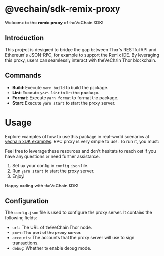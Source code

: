 # @vechain/sdk-remix-proxy

Welcome to the **remix proxy** of theVeChain SDK!

## Introduction
This project is designed to bridge the gap between Thor's RESTful API and Ethereum's JSON-RPC, for example to support the Remix IDE. By leveraging this proxy, users can seamlessly interact with theVeChain Thor blockchain.

## Commands

- **Build**: Execute `yarn build` to build the package.
- **Lint**: Execute `yarn lint` to lint the package.
- **Format**: Execute `yarn format` to format the package.
- **Start**: Execute `yarn start` to start the proxy server.

# Usage

Explore examples of how to use this package in real-world scenarios at [vechain SDK examples](https://github.com/vechain/vechain-sdk/tree/main/docs/examples).
RPC proxy is very simple to use. To run it, you must:

Feel free to leverage these resources and don't hesitate to reach out if you have any questions or need further assistance.
1. Set up your config in `config.json` file.
2. Run `yarn start` to start the proxy server.
3. Enjoy!

Happy coding with theVeChain SDK!
## Configuration

The `config.json` file is used to configure the proxy server. It contains the following fields:

- `url`: The URL of theVeChain Thor node.
- `port`: The port of the proxy server.
- `accounts`: The accounts that the proxy server will use to sign transactions.
- `debug`: Whether to enable debug mode.